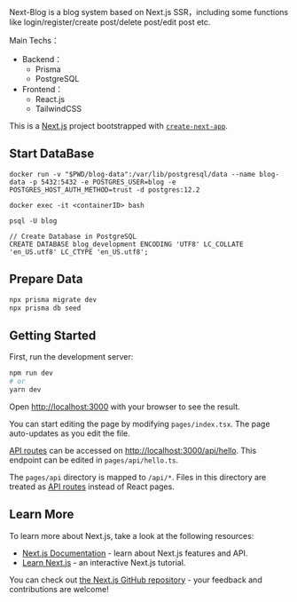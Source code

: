 Next-Blog is a blog system based on Next.js SSR，including some functions like 
login/register/create post/delete 
post/edit post etc.

Main Techs：
* Backend：
  * Prisma
  * PostgreSQL
* Frontend：
  * React.js
  * TailwindCSS

This is a [Next.js](https://nextjs.org/) project bootstrapped with [`create-next-app`](https://github.com/vercel/next.js/tree/canary/packages/create-next-app).

## Start DataBase
``` shell
docker run -v "$PWD/blog-data":/var/lib/postgresql/data --name blog-data -p 5432:5432 -e POSTGRES_USER=blog -e POSTGRES_HOST_AUTH_METHOD=trust -d postgres:12.2

docker exec -it <containerID> bash

psql -U blog

// Create Database in PostgreSQL
CREATE DATABASE blog_development ENCODING 'UTF8' LC_COLLATE 'en_US.utf8' LC_CTYPE 'en_US.utf8';
```

## Prepare Data
```bash
npx prisma migrate dev
npx prisma db seed
```

## Getting Started

First, run the development server:

```bash
npm run dev
# or
yarn dev
```

Open [http://localhost:3000](http://localhost:3000) with your browser to see the result.

You can start editing the page by modifying `pages/index.tsx`. The page auto-updates as you edit the file.

[API routes](https://nextjs.org/docs/api-routes/introduction) can be accessed on [http://localhost:3000/api/hello](http://localhost:3000/api/hello). This endpoint can be edited in `pages/api/hello.ts`.

The `pages/api` directory is mapped to `/api/*`. Files in this directory are treated as [API routes](https://nextjs.org/docs/api-routes/introduction) instead of React pages.

## Learn More

To learn more about Next.js, take a look at the following resources:

- [Next.js Documentation](https://nextjs.org/docs) - learn about Next.js features and API.
- [Learn Next.js](https://nextjs.org/learn) - an interactive Next.js tutorial.

You can check out [the Next.js GitHub repository](https://github.com/vercel/next.js/) - your feedback and contributions are welcome!
